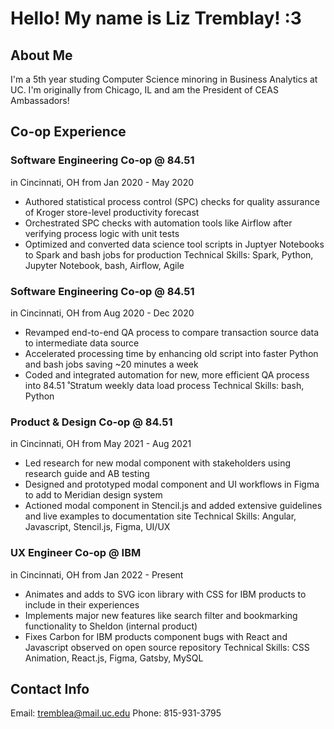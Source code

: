 # Hello! My name is Liz Tremblay! :3

## About Me
I'm a 5th year studing Computer Science minoring in Business Analytics at UC. I'm originally from Chicago, IL and am the President of CEAS Ambassadors!

## Co-op Experience
### Software Engineering Co-op @ 84.51
in Cincinnati, OH from Jan 2020 - May 2020
- Authored statistical process control (SPC) checks for quality assurance of Kroger store-level productivity forecast
- Orchestrated SPC checks with automation tools like Airflow after verifying process logic with unit tests
- Optimized and converted data science tool scripts in Juptyer Notebooks to Spark and bash jobs for production
Technical Skills: Spark, Python, Jupyter Notebook, bash, Airflow, Agile

### Software Engineering Co-op @ 84.51
in Cincinnati, OH from Aug 2020 - Dec 2020
- Revamped end-to-end QA process to compare transaction source data to intermediate data source
- Accelerated processing time by enhancing old script into faster Python and bash jobs saving ~20 minutes a week
- Coded and integrated automation for new, more efficient QA process into 84.51 ̊ Stratum weekly data load process
Technical Skills: bash, Python

### Product & Design Co-op @ 84.51
in Cincinnati, OH from May 2021 - Aug 2021
- Led research for new modal component with stakeholders using research guide and AB testing
- Designed and prototyped modal component and UI workflows in Figma to add to Meridian design system
- Actioned modal component in Stencil.js and added extensive guidelines and live examples to documentation site
Technical Skills: Angular, Javascript, Stencil.js, Figma, UI/UX

### UX Engineer Co-op @ IBM
in Cincinnati, OH from Jan 2022 - Present
- Animates and adds to SVG icon library with CSS for IBM products to include in their experiences
- Implements major new features like search filter and bookmarking functionality to Sheldon (internal product)
- Fixes Carbon for IBM products component bugs with React and Javascript observed on open source repository
Technical Skills: CSS Animation, React.js, Figma, Gatsby, MySQL

## Contact Info
Email: tremblea@mail.uc.edu
Phone: 815-931-3795
